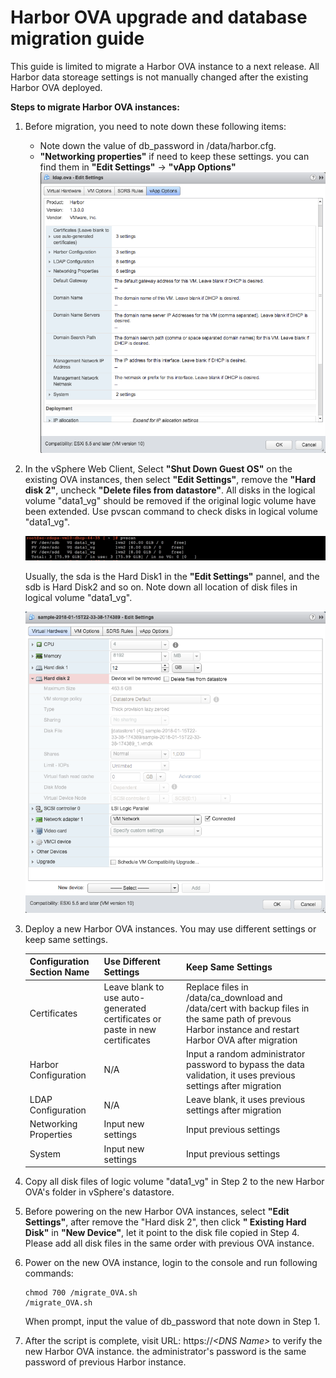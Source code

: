 # Harbor OVA upgrade and database migration guide

This guide is limited to migrate a Harbor OVA instance to a next release. All Harbor data storeage settings is not manually changed after the existing Harbor OVA deployed.

**Steps to migrate Harbor OVA instances:**

1. Before migration, you need to note down these following items:
   - Note down the value of db_password in /data/harbor.cfg.
   - **"Networking properties"** if need to keep these settings. you can find them in **"Edit Settings"** -> **"vApp Options"**  
   ![Screenshot of vApp Options](img/ovainstall/vappoptions.png)

2. In the vSphere Web Client, Select **"Shut Down Guest OS"** on the existing OVA instances, then select **"Edit Settings"**, remove the **"Hard disk 2"**, uncheck **"Delete files from datastore"**. All disks in the logical volume "data1_vg" should be removed if the original logic volume have been extended. Use pvscan command to check disks in logical volume "data1_vg".
   
   ![Screenshot of pvscan](img/ovainstall/pvscan.png)
   
    Usually, the sda is the Hard Disk1 in the **"Edit Settings"** pannel, and the sdb is Hard Disk2 and so on. Note down all location of disk files in logical volume "data1_vg".
   
   ![Screenshot of Remove Disk](img/ovainstall/removedisk.png)

3. Deploy a new Harbor OVA instances. You may use different settings or keep same settings.

    |  Configuration Section Name |Use Different Settings | Keep Same Settings | 
    |-------------------------------- | ------------------|---------------------------------------------  |   
    | Certificates                    | Leave blank to use auto-generated certificates or paste in new certificates  |Replace files in /data/ca_download and /data/cert with backup files in the same path of prevous Harbor instance and restart Harbor OVA after migration | 
    | Harbor Configuration            | N/A |Input a random administrator password to bypass the data validation, it uses previous settings after migration |   
    | LDAP Configuration              | N/A |Leave blank, it uses previous settings after migration                 | 
    | Networking Properties           | Input new settings | Input previous settings                                | 
    | System                          | Input new settings | Input previous settings                                |
    
4. Copy all disk files of logic volume "data1_vg" in Step 2 to the new Harbor OVA's folder in vSphere's datastore.
5. Before powering on the new Harbor OVA instances, select **"Edit Settings"**, after remove the "Hard disk 2", then click **" Existing Hard Disk"** in **"New Device"**, let it point to the disk file copied in Step 4. Please add all disk files in the same order with previous OVA instance.
6. Power on the new OVA instance, login to the console and run following commands:
   ```
   chmod 700 /migrate_OVA.sh
   /migrate_OVA.sh 
   ```
   When prompt, input the value of db_password that note down in Step 1.
7. After the script is complete, visit URL: https://*&lt;DNS Name&gt;* to verify the new Harbor OVA instance. the administrator's password is the same password of previous Harbor instance.



